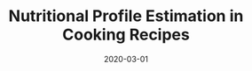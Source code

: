 ---
layout: publications
date: 2020-03-01
title: Nutritional Profile Estimation in Cooking Recipes
venue: 3<sup>rd</sup> International Workshop on Data Engineering meets Intelligent Food & Cooking Recipes, 2020 (DECOR Workshop @ ICDE)
link: "https://arxiv.org/pdf/2004.12184.pdf"
slides: 
poster: 
tldr: Developed a scalable method to estimate nutritional profiles of recipes using a reliable database.
authors: Jushaan Kalra, Devansh Batra, <u>Nirav Diwan</u>, Ganesh Bagler
code: "https://github.com/cosylabiiit/recipe-knowledge-mining"
---